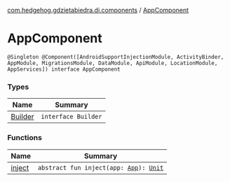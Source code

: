 [com.hedgehog.gdzietabiedra.di.components](../index.md) / [AppComponent](./index.md)

# AppComponent

`@Singleton @Component([AndroidSupportInjectionModule, ActivityBinder, AppModule, MigrationsModule, DataModule, ApiModule, LocationModule, AppServices]) interface AppComponent`

### Types

| Name | Summary |
|---|---|
| [Builder](-builder/index.md) | `interface Builder` |

### Functions

| Name | Summary |
|---|---|
| [inject](inject.md) | `abstract fun inject(app: `[`App`](../../com.hedgehog.gdzietabiedra/-app/index.md)`): `[`Unit`](https://kotlinlang.org/api/latest/jvm/stdlib/kotlin/-unit/index.html) |
